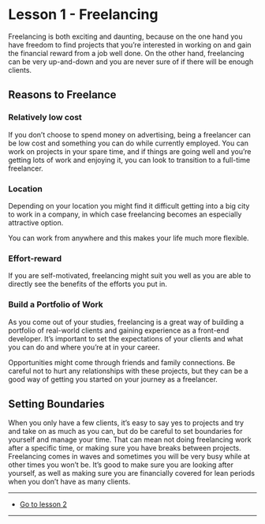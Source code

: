 # Lesson 1 - Freelancing

Freelancing is both exciting and daunting, because on the one hand you have freedom to find projects that you’re interested in working on and gain the financial reward from a job well done. On the other hand, freelancing can be very up-and-down and you are never sure of if there will be enough clients.

## Reasons to Freelance

### Relatively low cost

If you don’t choose to spend money on advertising, being a freelancer can be low cost and something you can do while currently employed. You can work on projects in your spare time, and if things are going well and you’re getting lots of work and enjoying it, you can look to transition to a full-time freelancer.

### Location

Depending on your location you might find it difficult getting into a big city to work in a company, in which case freelancing becomes an especially attractive option.

You can work from anywhere and this makes your life much more flexible.

### Effort-reward

If you are self-motivated, freelancing might suit you well as you are able to directly see the benefits of the efforts you put in.

### Build a Portfolio of Work

As you come out of your studies, freelancing is a great way of building a portfolio of real-world clients and gaining experience as a front-end developer. It’s important to set the expectations of your clients and what you can do and where you’re at in your career.

Opportunities might come through friends and family connections. Be careful not to hurt any relationships with these projects, but they can be a good way of getting you started on your journey as a freelancer.

## Setting Boundaries

When you only have a few clients, it’s easy to say yes to projects and try and take on as much as you can, but do be careful to set boundaries for yourself and manage your time. That can mean not doing freelancing work after a specific time, or making sure you have breaks between projects.
Freelancing comes in waves and sometimes you will be very busy while at other times you won’t be. It’s good to make sure you are looking after yourself, as well as making sure you are financially covered for lean periods when you don’t have as many clients.

---
- [Go to lesson 2](2)
---
